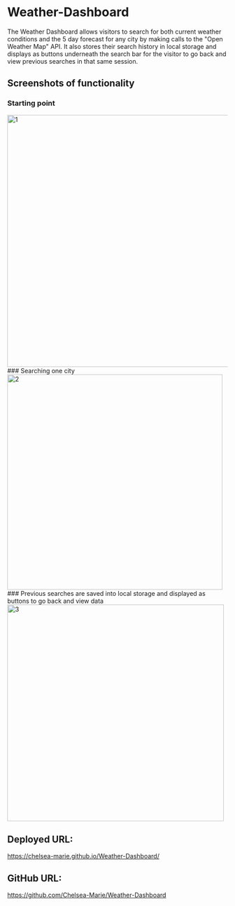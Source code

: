 # Weather-Dashboard

The Weather Dashboard allows visitors to search for both current weather conditions and the 5 day forecast for any city by making calls to the "Open Weather Map" API. It also stores their search history in local storage and displays as buttons underneath the search bar for the visitor to go back and view previous searches in that same session.

## Screenshots of functionality

### Starting point
<img width="576" alt="1" src="https://github.com/Chelsea-Marie/Weather-Dashboard/assets/116038369/53e6127b-e8a7-4312-974a-c8be38807241">
### Searching one city
<img width="492" alt="2" src="https://github.com/Chelsea-Marie/Weather-Dashboard/assets/116038369/f6d12156-e089-432e-8a25-e777d61fba41">
### Previous searches are saved into local storage and displayed as buttons to go back and view data
<img width="495" alt="3" src="https://github.com/Chelsea-Marie/Weather-Dashboard/assets/116038369/0e47e51e-85fd-46be-bfea-e6b2ba772913">

## Deployed URL:

 https://chelsea-marie.github.io/Weather-Dashboard/
 
 ## GitHub URL:
 
  https://github.com/Chelsea-Marie/Weather-Dashboard
